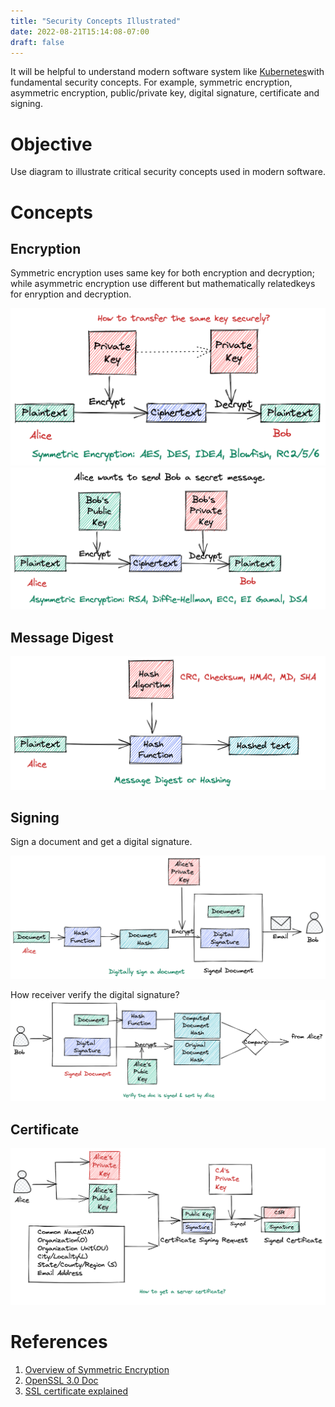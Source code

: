 ```yaml
---
title: "Security Concepts Illustrated"
date: 2022-08-21T15:14:08-07:00
draft: false
---
```


It will be helpful to understand modern software system like [Kubernetes](https://kubernetes.io/)with fundamental security concepts. For example, symmetric encryption, asymmetric encryption, public/private key, digital signature, certificate and signing.

# Objective

Use diagram to illustrate critical security concepts used in modern software.

# Concepts

## Encryption

Symmetric encryption uses same key for both encryption and decryption; while asymmetric encryption use different but mathematically relatedkeys for enryption and decryption.

![Symmetric Encyption](/images/symmetric-encryption.png)
![Asymmetric Encyption](/images/asymmetric-encryption.png)

## Message Digest
![Message Digest](/images/message-digest.png)

## Signing 
Sign a document and get a digital signature.

![Signing](/images/signing.png)

How receiver verify the digital signature?
![Verify](/images/verify-signing.png)

## Certificate
![Certificating](/images/certificating.png)

# References
1. [Overview of Symmetric Encryption](https://www.cryptomathic.com/news-events/blog/an-overview-of-symmetric-encryption-and-the-key-lifecycle)
1. [OpenSSL 3.0 Doc](https://www.openssl.org/docs/man3.0/)
1. [SSL certificate explained](http://www.steves-internet-guide.com/ssl-certificates-explained/)
